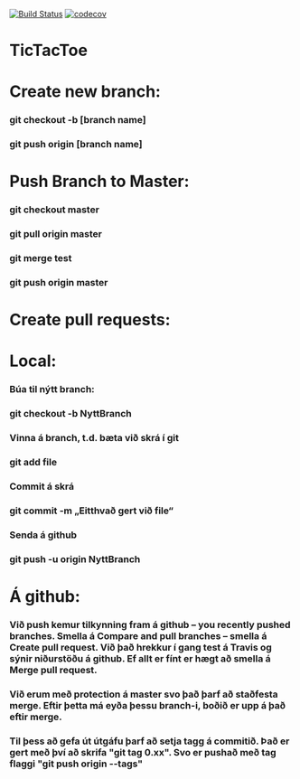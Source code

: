 [![Build Status](https://travis-ci.org/HEX2016/TicTacToe.svg?branch=master)](https://travis-ci.org/HEX2016/TicTacToe)
[![codecov](https://codecov.io/gh/HEX2016/TicTacToe/branch/master/graph/badge.svg)](https://codecov.io/gh/HEX2016/TicTacToe)

# TicTacToe

# Create new branch:
### git checkout -b [branch name]
### git push origin [branch name]
###  


# Push Branch to Master:
### git checkout master
### git pull origin master
### git merge test
### git push origin master

# Create pull requests:
# Local:
### Búa til nýtt branch:
### git checkout -b NyttBranch

### Vinna á branch, t.d. bæta við skrá í git
### git add file

### Commit á skrá 
### git commit -m „Eitthvað gert við file“

### Senda á github
### git push -u origin NyttBranch

# Á github:
### Við push kemur tilkynning fram á github – you recently pushed branches. Smella á Compare and pull branches –  smella á Create pull request.  Við það hrekkur í gang test á Travis og sýnir niðurstöðu á github. Ef allt er fínt er hægt að smella á Merge pull request.

### Við erum með protection á master svo það þarf að staðfesta merge.  Eftir þetta má eyða þessu branch-i, boðið er upp á það eftir merge. 

### Til þess að gefa út útgáfu þarf að setja tagg á commitið. Það er gert með því að skrifa "git tag 0.xx". Svo er pushað með tag flaggi "git push origin --tags"